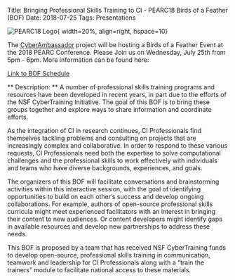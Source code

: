 Title: Bringing Professional Skills Training to CI - PEARC18 Birds of a Feather (BOF)
Date: 2018-07-25 
Tags: Presentations

![PEARC18 Logo](http://insidehpc.com/wp-content/uploads/2017/10/pearc18.jpg){ width=20%, align=right, hspace=10}

The [CyberAmbassador](//colbrydi.github.io/cyberambassadors) project will be hosting a Birds of a Feather Event at the 2018 PEARC Conference. Please Join us on Wednesday, July 25th from 5pm - 6pm.  More information can be found here:

[Link to BOF Schedule](//pearc18.conference-program.com/?page_id=10&id=bof122&sess=sess203)

** Description: **
A number of professional skills training programs and resources have been developed in recent years, in part due to the efforts of the NSF CyberTraining Initiative. The goal of this BOF is to bring these groups together and explore ways to share information and coordinate efforts.

As the integration of CI in research continues, CI Professionals find themselves tackling problems and consulting on projects that are increasingly complex and collaborative. In order to respond to these various requests, CI Professionals need both the expertise to solve computational challenges and the professional skills to work effectively with individuals and teams who have diverse backgrounds, experiences, and goals.

The organizers of this BOF will facilitate conversations and brainstorming activities within this interactive session, with the goal of identifying opportunities to build on each other’s success and develop ongoing collaborations. For example, authors of open-source professional skills curricula might meet experienced facilitators with an interest in bringing their content to new audiences. Or content developers might identify gaps in available resources and develop new partnerships to address these needs.

This BOF is proposed by a team that has received NSF CyberTraining funds to develop open-source, professional skills training in communication, teamwork and leadership for CI Professionals along with a “train the trainers” module to facilitate national access to these materials.
